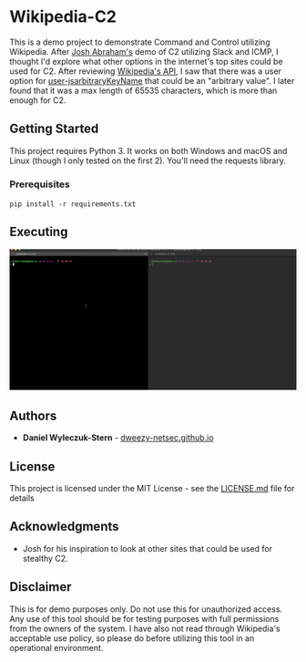 # Wikipedia-C2

This is a demo project to demonstrate Command and Control utilizing Wikipedia. After [Josh Abraham's](https://twitter.com/Jabra) demo of C2 utilizing Slack and ICMP, I thought I'd explore what other options in the internet's top sites could be used for C2. After reviewing [Wikipedia's API](https://en.wikipedia.org/w/api.php), I saw that there was a user option for [user-jsarbitraryKeyName](https://www.mediawiki.org/wiki/API:Options) that could be an "arbitrary value". I later found that it was a max length of 65535 characters, which is more than enough for C2.

## Getting Started

This project requires Python 3. It works on both Windows and macOS and Linux (though I only tested on the first 2). You'll need the requests library.

### Prerequisites

```
pip install -r requirements.txt
```

## Executing

![](demo.gif)

## Authors

* **Daniel Wyleczuk-Stern** - [dweezy-netsec.github.io](https://dweezy-netsec.github.io/)

## License

This project is licensed under the MIT License - see the [LICENSE.md](LICENSE.md) file for details

## Acknowledgments

* Josh for his inspiration to look at other sites that could be used for stealthy C2.

## Disclaimer

This is for demo purposes only. Do not use this for unauthorized access. Any use of this tool should be for testing purposes with full permissions from the owners of the system. I have also not read through Wikipedia's acceptable use policy, so please do before utilizing this tool in an operational environment.
